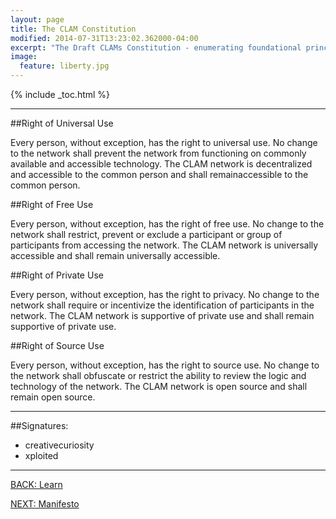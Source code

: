 ```yaml
---
layout: page
title: The CLAM Constitution
modified: 2014-07-31T13:23:02.362000-04:00
excerpt: "The Draft CLAMs Constitution - enumerating foundational principles."
image:
  feature: liberty.jpg
---
```


{% include _toc.html %}

---

##Right of Universal Use

Every person, without exception, has the right to universal use. No change to the network shall prevent the network from functioning on commonly available and accessible technology.  The CLAM network is decentralized and accessible to the common person and shall remainaccessible to the common person.
 
##Right of Free Use

Every person, without exception, has the right of free use. No change to the network shall restrict, prevent or exclude a participant or group of participants from accessing the network. The CLAM network is universally accessible and shall remain universally accessible.

##Right of Private Use

Every person, without exception, has the right to privacy. No change to the network shall require or incentivize the identification of participants in the network.  The CLAM network is supportive of private use and shall remain supportive of private use.

##Right of Source Use

Every person, without exception, has the right to source use. No change to the network shall obfuscate or restrict the ability to review the logic and technology of the network. The CLAM network is open source and shall remain open source.

---

##Signatures:
* creativecuriosity
* xploited

---

<div><a markdown="0" href="{{ site.url }}/learn" class="btn">BACK: Learn</a>

<a markdown="0" href="{{ site.url }}/learn/manifesto" class="btn">NEXT: Manifesto</a></div>